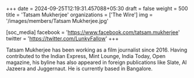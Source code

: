 +++
date = 2024-09-25T12:19:31.457088+05:30
draft = false
weight = 500
title = 'Tatsam Mukherjee'
organizations = ['The Wire']
img = '/images/members/Tatsam Mukherjee.jpg'

[soc_media]
facebook = 'https://www.facebook.com/tatsam.mukherjee'
twitter = 'https://twitter.com/LunkyFallow'
+++

Tatsam Mukherjee has been working as a film journalist since 2016. Having contributed to the Indian Express, Mint Lounge, India Today, Open magazine, his byline has also appeared in foreign publications like Slate, Al Jazeera and Juggernaut. He is currently based in Bangalore.
